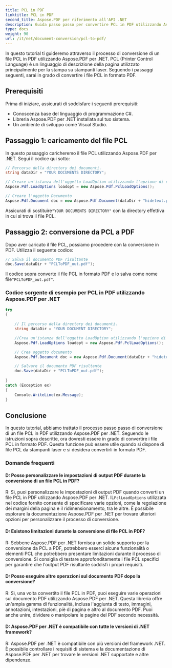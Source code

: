 ```yaml
---
title: PCL in PDF
linktitle: PCL in PDF
second_title: Aspose.PDF per riferimento all'API .NET
description: Guida passo passo per convertire PCL in PDF utilizzando Aspose.PDF per .NET.
type: docs
weight: 90
url: /it/net/document-conversion/pcl-to-pdf/
---
```

In questo tutorial ti guideremo attraverso il processo di conversione di un file PCL in PDF utilizzando Aspose.PDF per .NET. PCL (Printer Control Language) è un linguaggio di descrizione della pagina utilizzato principalmente per la stampa su stampanti laser. Seguendo i passaggi seguenti, sarai in grado di convertire i file PCL in formato PDF.

## Prerequisiti
Prima di iniziare, assicurati di soddisfare i seguenti prerequisiti:

- Conoscenza base del linguaggio di programmazione C#.
- Libreria Aspose.PDF per .NET installata sul tuo sistema.
- Un ambiente di sviluppo come Visual Studio.

## Passaggio 1: caricamento del file PCL
In questo passaggio caricheremo il file PCL utilizzando Aspose.PDF per .NET. Segui il codice qui sotto:

```csharp
// Percorso della directory dei documenti.
string dataDir = "YOUR DOCUMENTS DIRECTORY";

// Creare un'istanza dell'oggetto LoadOption utilizzando l'opzione di caricamento PCL
Aspose.Pdf.LoadOptions loadopt = new Aspose.Pdf.PclLoadOptions();

// Creare l'oggetto Documento
Aspose.Pdf.Document doc = new Aspose.Pdf.Document(dataDir + "hidetext.pcl", loadopt);
```

 Assicurati di sostituire`"YOUR DOCUMENTS DIRECTORY"` con la directory effettiva in cui si trova il file PCL.

## Passaggio 2: conversione da PCL a PDF
Dopo aver caricato il file PCL, possiamo procedere con la conversione in PDF. Utilizza il seguente codice:

```csharp
// Salva il documento PDF risultante
doc.Save(dataDir + "PCLToPDF_out.pdf");
```

 Il codice sopra converte il file PCL in formato PDF e lo salva come nome file`"PCLToPDF_out.pdf"`.

### Codice sorgente di esempio per PCL in PDF utilizzando Aspose.PDF per .NET

```csharp
try
{
	
	// Il percorso della directory dei documenti.
	string dataDir = "YOUR DOCUMENT DIRECTORY";

	//Crea un'istanza dell'oggetto LoadOption utilizzando l'opzione di caricamento PCL
	Aspose.Pdf.LoadOptions loadopt = new Aspose.Pdf.PclLoadOptions();

	// Crea oggetto documento
	Aspose.Pdf.Document doc = new Aspose.Pdf.Document(dataDir + "hidetext.pcl", loadopt);

	// Salvare il documento PDF risultante
	doc.Save(dataDir + "PCLToPDF_out.pdf");
	
}
catch (Exception ex)
{
	Console.WriteLine(ex.Message);
}
```

## Conclusione
In questo tutorial, abbiamo trattato il processo passo passo di conversione di un file PCL in PDF utilizzando Aspose.PDF per .NET. Seguendo le istruzioni sopra descritte, ora dovresti essere in grado di convertire i file PCL in formato PDF. Questa funzione può essere utile quando si dispone di file PCL da stampanti laser e si desidera convertirli in formato PDF.

### Domande frequenti

#### D: Posso personalizzare le impostazioni di output PDF durante la conversione di un file PCL in PDF?

 R: Sì, puoi personalizzare le impostazioni di output PDF quando converti un file PCL in PDF utilizzando Aspose.PDF per .NET. IL`PclLoadOptions` utilizzata nel codice fornito consente di specificare varie opzioni, come la regolazione dei margini della pagina e il ridimensionamento, tra le altre. È possibile esplorare la documentazione Aspose.PDF per .NET per trovare ulteriori opzioni per personalizzare il processo di conversione.

#### D: Esistono limitazioni durante la conversione di file PCL in PDF?

R: Sebbene Aspose.PDF per .NET fornisca un solido supporto per la conversione da PCL a PDF, potrebbero esserci alcune funzionalità o elementi PCL che potrebbero presentare limitazioni durante il processo di conversione. Si consiglia di testare approfonditamente i file PCL specifici per garantire che l'output PDF risultante soddisfi i propri requisiti.

#### D: Posso eseguire altre operazioni sul documento PDF dopo la conversione?

R: Sì, una volta convertito il file PCL in PDF, puoi eseguire varie operazioni sul documento PDF utilizzando Aspose.PDF per .NET. Questa libreria offre un'ampia gamma di funzionalità, inclusa l'aggiunta di testo, immagini, annotazioni, intestazioni, piè di pagina e altro al documento PDF. Puoi anche unire, dividere o manipolare le pagine del PDF secondo necessità.

#### D: Aspose.PDF per .NET è compatibile con tutte le versioni di .NET framework?

R: Aspose.PDF per .NET è compatibile con più versioni del framework .NET. È possibile controllare i requisiti di sistema e la documentazione di Aspose.PDF per .NET per trovare le versioni .NET supportate e altre dipendenze.